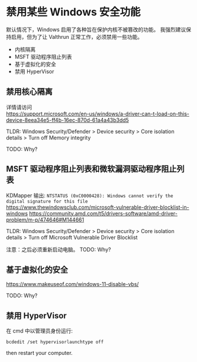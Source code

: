# 禁用某些 Windows 安全功能
默认情况下，Windows 启用了各种旨在保护内核不被篡改的功能。 
我强烈建议保持启用，但为了让 Valthrun 正常工作，必须禁用一些功能。 
- 内核隔离
- MSFT 驱动程序阻止列表
- 基于虚拟化的安全
- 禁用 HyperVisor

## 禁用核心隔离
详情请访问  
https://support.microsoft.com/en-us/windows/a-driver-can-t-load-on-this-device-8eea34e5-ff4b-16ec-870d-61a4a43b3dd5

TLDR: Windows Security/Defender > Device security > Core isolation details > Turn off Memory integrity
  
TODO: Why?

## MSFT 驱动程序阻止列表和微软漏洞驱动程序阻止列表
KDMapper 输出: `NTSTATUS (0xC0000428): Windows cannot verify the digital signature for this file`
https://www.thewindowsclub.com/microsoft-vulnerable-driver-blocklist-in-windows
https://community.amd.com/t5/drivers-software/amd-driver-problem/m-p/474646#M144661

TLDR: Windows Security/Defender > Device security > Core isolation details > Turn off Microsoft Vulnerable Driver Blocklist

注意：之后必须重新启动电脑。
TODO: Why?

## 基于虚拟化的安全
https://www.makeuseof.com/windows-11-disable-vbs/

TODO: Why?

## 禁用 HyperVisor
在 cmd 中以管理员身份运行:
```
bcdedit /set hypervisorlaunchtype off
```
then restart your computer.
